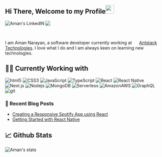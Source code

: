 ## Hi There, Welcome to my Profile<img src="https://media.giphy.com/media/hvRJCLFzcasrR4ia7z/giphy.gif" width="28">

<a href="https://www.linkedin.com/in/aman-n1/">
  <img align="left" alt="Aman's LinkedIN" src="https://img.shields.io/badge/LinkedIn-0077B5?style=flat-square&logo=linkedin&logoColor=white" />
</a>


![](https://visitor-badge.glitch.me/badge?page_id=Aman1706.Aman1706)

<br/>

<p>
I am Aman Narayan, a software developer currently working at <img height="16" width="16" src='http://www.google.com/s2/favicons?domain=www.antstack.io'/> <a href="https://www.antstack.com/">Antstack Technologies</a>. I love what I do and I am always keen on learning new technologies.
</p>


## 👨‍💻 Currently Working with

<p>
  <img alt="html5" src="https://img.shields.io/badge/-HTML5-E34F26?style=flat-square&logo=html5&logoColor=white" />
  <img alt="CSS3" src="https://img.shields.io/badge/-CSS3-1572B6?style=flat-square&logo=CSS3&logoColor=white" />
  <img alt="JavaScript" src="https://img.shields.io/badge/-JavaScript-F7DF1E?style=flat-square&logo=JavaScript&logoColor=black" />
  <img alt="TypeScript" src="https://img.shields.io/badge/-TypeScript-007ACC?style=flat-square&logo=typescript&logoColor=white" />
  <img alt="React" src="https://img.shields.io/badge/-React-45b8d8?style=flat-square&logo=react&logoColor=white" />
  <img alt="React Native" src="https://img.shields.io/badge/react_native-%2320232a.svg?style=flat-square&logo=react&logoColor=%2361DAFB" />
  <img alt="Next.js" src="https://img.shields.io/badge/-Next.js-000000?style=flat-square&logo=Next.js&logoColor=white" />
  <img alt="Nodejs" src="https://img.shields.io/badge/-Nodejs-43853d?style=flat-square&logo=Node.js&logoColor=white" />
  <img alt="MongoDB" src="https://img.shields.io/badge/MongoDB-%234ea94b.svg?style=flat-square&logo=mongodb&logoColor=white" />
  <img alt="Serverless" src="https://img.shields.io/badge/-Serverless-FD5750?style=flat-square&logo=Serverless&logoColor=white" />
  <img alt="AmazonAWS" src="https://img.shields.io/badge/-Amazon-232F3E?style=flat-square&logo=AmazonAWS&logoColor=white" />
  <img alt="GraphQL" src="https://img.shields.io/badge/-GraphQL-E10098?style=flat-square&logo=graphql&logoColor=white" />
  <img alt="git" src="https://img.shields.io/badge/-Git-F05032?style=flat-square&logo=git&logoColor=white" />
</p>


### 📰 Recent Blog Posts

- [Creating a Responsive Spotify App using React](https://www.antstack.com/blog/create-a-responsive-spotify-app-using-react/)
- [Getting Started with React Native](https://www.antstack.com/blog/getting-started-with-react-native/)




## 📈 Github Stats 


<img alt="Aman's stats" src="https://github-readme-stats-tau-pied.vercel.app/api?username=Aman1706&count_private=true&hide_border=true&show_icons=true&hide_title=true&theme=dark"/>


